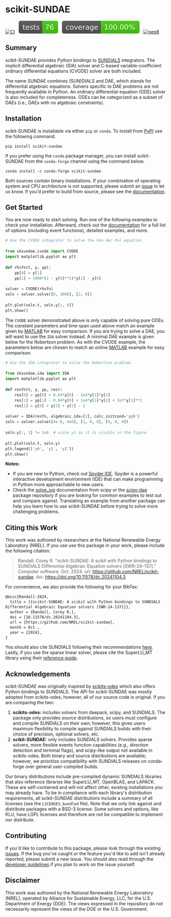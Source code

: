 <!-- <img alt='Logo' style='width: 75%; min-width: 250px; max-width: 500px;'
 src='https://github.com/NREL/scikit-sundae/blob/main/images/readme_logo.png?raw=true'/> -->

 # scikit-SUNDAE

[![CI][ci-b]][ci-l] &nbsp;
![tests][test-b] &nbsp;
![coverage][cov-b] &nbsp;
[![pep8][pep-b]][pep-l]

[ci-b]: https://github.com/NREL/scikit-sundae/actions/workflows/ci.yml/badge.svg
[ci-l]: https://github.com/NREL/scikit-sundae/actions/workflows/ci.yml

[test-b]: https://github.com/NREL/scikit-sundae/blob/main/images/tests.svg?raw=true
[cov-b]: https://github.com/NREL/scikit-sundae/blob/main/images/coverage.svg?raw=true

[pep-b]: https://img.shields.io/badge/code%20style-pep8-orange.svg
[pep-l]: https://www.python.org/dev/peps/pep-0008

## Summary
scikit-SUNDAE provides Python bindings to [SUNDIALS](https://sundials.readthedocs.io/) integrators. The implicit differential algebraic (IDA) solver and C-based variable-coefficient ordinary differential equations (CVODE) solver are both included.

The name SUNDAE combines (SUN)DIALS and DAE, which stands for differential algebraic equations. Solvers specific to DAE problems are not frequently available in Python. An ordinary differential equation (ODE) solver is also included for completeness. ODEs can be categorized as a subset of DAEs (i.e., DAEs with no algebraic constraints).

## Installation
scikit-SUNDAE is installable via either `pip` or `conda`. To install from [PyPI](https://pypi.org/project/scikit-sundae/) use the following command.

```
pip install scikit-sundae
```

If you prefer using the `conda` package manager, you can install scikit-SUNDAE from the `conda-forge` channel using the command below.

```
conda install -c conda-forge scikit-sundae
```

Both sources contain binary installations. If your combination of operating system and CPU architecture is not supported, please submit an [issue](https://github.com/NREL/scikit-sundae/issues/) to let us know. If you'd prefer to build from source, please see the [documentation](https://scikit-sundae.readthedocs.io/en/latest/user_guide/installation.html).

## Get Started
You are now ready to start solving. Run one of the following examples to check your installation. Afterward, check out the [documentation](https://scikit-sundae.readthedocs.io/) for a full list of options (including event functions), detailed examples, and more.

```python
# Use the CVODE integrator to solve the Van der Pol equation

from sksundae.cvode import CVODE
import matplotlib.pyplot as plt

def rhsfn(t, y, yp):
    yp[0] = y[1]
    yp[1] = 1000*(1 - y[0]**2)*y[1] - y[0]

solver = CVODE(rhsfn)
soln = solver.solve([0, 3000], [2, 0])

plt.plot(soln.t, soln.y[:, 0])
plt.show()
```

The `CVODE` solver demonstrated above is only capable of solving pure ODEs. The constant parameters and time span used above match an example given by [MATLAB](https://www.mathworks.com/help/matlab/ref/ode15s.html) for easy comparison. If you are trying to solve a DAE, you will want to use the `IDA` solver instead. A minimal DAE example is given below for the Robertson problem. As with the CVODE example, the parameters below are chosen to match an online [MATLAB](https://www.mathworks.com/help/matlab/ref/ode15s.html) example for easy comparison.

```python
# Use the IDA integrator to solve the Robertson problem

from sksundae.ida import IDA
import matplotlib.pyplot as plt

def resfn(t, y, yp, res):
    res[0] = yp[0] + 0.04*y[0] - 1e4*y[1]*y[2]
    res[1] = yp[1] - 0.04*y[0] + 1e4*y[1]*y[2] + 3e7*y[1]**2
    res[2] = y[0] + y[1] + y[2] - 1

solver = IDA(resfn, algebraic_idx=[2], calc_initcond='yp0')
soln = solver.solve([4e-6, 4e6], [1, 0, 0], [0, 0, 0])

soln.y[:, 1] *= 1e4  # scale y1 so it is visible in the figure

plt.plot(soln.t, soln.y)
plt.legend(['y0', 'y1', 'y2'])
plt.show()
```

**Notes:**
* If you are new to Python, check out [Spyder IDE](https://www.spyder-ide.org/). Spyder is a powerful interactive development environment (IDE) that can make programming in Python more approachable to new users.
* Check the [solve_ivp](https://docs.scipy.org/doc/scipy/reference/generated/scipy.integrate.solve_ivp.html) documentation from scipy or the [scipy-dae](https://pypi.org/project/scipy-dae/) package repository if you are looking for common examples to test out and compare against. Translating an example from another package can help you learn how to use scikit-SUNDAE before trying to solve more challenging problems.

## Citing this Work
This work was authored by researchers at the National Renewable Energy Laboratory (NREL). If you use use this package in your work, please include the following citation:

> Randall, Corey R. "scikit-SUNDAE: A scikit with Python bindings to SUNDIALS Differential Algebraic Equation solvers [SWR-24-137]." Computer software, Oct. 2024. url: https://github.com/NREL/scikit-sundae. doi: https://doi.org/10.11578/dc.20241104.3.

For convenience, we also provide the following for your BibTex:

```
@misc{Randall-2024,
  title = {{scikit-SUNDAE: A scikit with Python bindings to SUNDIALS Differential Algebraic Equation solvers [SWR-24-137]}},
  author = {Randall, Corey R.},
  doi = {10.11578/dc.20241104.3},
  url = {https://github.com/NREL/scikit-sundae},
  month = Oct.,
  year = {2024},
}
```

You should also cite SUNDIALS following their recommendations [here](https://computing.llnl.gov/projects/sundials/publications). Lastly, if you use the sparse linear solver, please cite the SuperLU_MT library using their [reference guide](https://portal.nersc.gov/project/sparse/superlu/referencing.html).

## Acknowledgements
scikit-SUNDAE was originally inspired by [scikits-odes](https://scikits-odes.readthedocs.io/) which also offers Python bindings to SUNDIALS. The API for scikit-SUNDAE was mostly adopted from scikits-odes; however, all of our source code is original. If you are comparing the two:

1. **scikits-odes:** includes solvers from daepack, scipy, and SUNDIALS. The package only provides source distributions, so users must configure and compile SUNDIALS on their own; however, this gives users maximum flexibility to compile against SUNDIALS builds with their choice of precision, optional solvers, etc.
2. **scikit-SUNDAE:** only includes SUNDIALS solvers. Provides sparse solvers, more flexible events function capabilities (e.g., direction detection and terminal flags), and scipy-like output not available in scikits-odes. Both binary and source distributions are available; however, we prioritize compatibility with SUNDIALS releases on conda-forge over general user-compiled builds.

Our binary distributions include pre-compiled dynamic SUNDIALS libraries that also reference libraries like SuperLU_MT, OpenBLAS, and LAPACK. These are self-contained and will not affect other, existing installations you may already have. To be in compliance with each library's distribution requirements, all scikit-SUNDAE distributions include a summary of all licenses (see the `LICENSES_bundled` file). Note that we only link against and distribute packages with a BSD-3 license. Some solvers and options, like KLU, have LGPL licenses and therefore are not be compatible to implement nor distribute.

## Contributing
If you'd like to contribute to this package, please look through the existing [issues](https://github.com/NREL/scikit-sundae/issues). If the bug you've caught or the feature you'd like to add isn't already reported, please submit a new issue. You should also read through the [developer guidelines](https://scikit-sundae.readthedocs.io/en/latest/development/) if you plan to work on the issue yourself.

## Disclaimer
This work was authored by the National Renewable Energy Laboratory (NREL), operated by Alliance for Sustainable Energy, LLC, for the U.S. Department of Energy (DOE). The views expressed in the repository do not necessarily represent the views of the DOE or the U.S. Government.